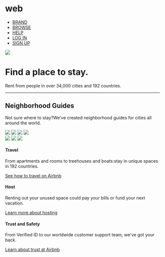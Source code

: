 # web
<!DOCTYPE html>
<html>
<head>
<link rel="stylesheet" type="text/css" href="project3.css">
<meta name="viewport" content="width=device-width, initial-scale=1.0"> 
<title>WEB101x_0201_FX_VI Xây dựng website đầu tiên</title>    
</head>
<body>
        <p>
            <ul>
                <li><a href="#BRAND">BRAND</a></li>
                <li><a href="#BROWSE">BROWSE</a></li>
                <li class="phai"><a href="#HELP">HELP</a></li> 
                <li class="phai"><a href="login.html">LOG IN</a></li>
                <li class="phai"><a href="signup.html">SIGN UP</a></li>  
            </ul>   
        </p>    
    <div>
        <div>
            <img src="https://s3.amazonaws.com/codecademy-content/courses/ltp/img/lodging.png" class="anhnen">
        </div>
        <div class="phanchu">
            <h1>Find a place to stay.</h1>
            <p>Rent from people in over 34,000 cities and 192 countries.</p>
        </div>
    </div>
    <div class="duongke"><hr></div>
    <div class="phanthan"> 
        <h2>Neighborhood Guides</h2>
        <p>Not sure where to stay?We've created neighborhood guides for cities all around the world.</p>
            <div class="danhsachanh">    
                <a><img src="https://s3.amazonaws.com/codecademy-content/courses/ltp/img/mexico-city.png" class="anhnho"></a>
                <a class="ny1"><img src="https://s3.amazonaws.com/codecademy-content/courses/ltp/img/ny.png" class="anhnho" ></a>
                <a><img src="https://s3.amazonaws.com/codecademy-content/courses/ltp/img/tokyo.png" class="anhnho"></a>
                <a class="invite1" ><img src="https://s3.amazonaws.com/codecademy-content/courses/ltp/img/invite.png" class="anhto"></a>
            </div>    
            <div class="clear"></div>
            <div class="danhsachanh">    
                <a class="ny2"><img src="https://s3.amazonaws.com/codecademy-content/courses/ltp/img/ny.png" class="anhnho"></a>
                <a><img src="https://s3.amazonaws.com/codecademy-content/courses/ltp/img/paris.png" class="anhnho"></a>
                <a class="invite2"><img src="https://s3.amazonaws.com/codecademy-content/courses/ltp/img/invite.png" class="anhto"></a>
            </div>    
            <div class="clear"></div>     
    </div>   
    <div class="footer">
        <div class="chiafooter">   
            <h4>Travel</h4>
            <p>From apartments and rooms to treehouses and boats:stay in unique spaces in 192 countries. </p>
            <a class="maulink" href="https://www.smartliving365.com/smart-travel-using-airbnb/" >See how to travel on Airbnb</a>
        </div>
        <div class="chiafooter">    
            <h4>Host</h4>
            <p>Renting out your unused space could pay your bills or fund your next vacation.</p>
            <a class="maulink" href="https://www.wpbeginner.com/beginners-guide/how-to-host-a-website/" >Learn more about hosting</a>
        </div>
        <div class="chiafooter">    
            <h4>Trust and Safety</h4>
            <p>From Verified ID to our worldwide customer support team, we've got your back.</p>
            <a class="maulink" href="https://www.airbnb.com/trust?locale=en" >Learn about trust at Airbnb</a>
        </div>
    </div>    
    </body>
    </html>
    
